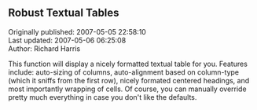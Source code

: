 ## Robust Textual Tables  
Originally published: 2007-05-05 22:58:10  
Last updated: 2007-05-06 06:25:08  
Author: Richard Harris  
  
This function will display a nicely formatted textual table for you. Features include: auto-sizing of columns, auto-alignment based on column-type (which it sniffs from the first row), nicely formated centered headings, and most importantly wrapping of cells. Of course, you can manually override pretty much everything in case you don't like the defaults.